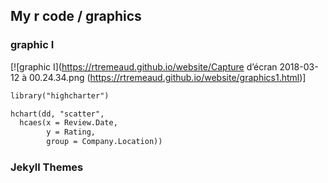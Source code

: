 ## My r code / graphics



### graphic I
[![graphic I](https://rtremeaud.github.io/website/Capture d’écran 2018-03-12 à 00.24.34.png (https://rtremeaud.github.io/website/graphics1.html)]
```markdown
library("highcharter")

hchart(dd, "scatter", 
  hcaes(x = Review.Date, 
        y = Rating,   
        group = Company.Location))
```


### Jekyll Themes


